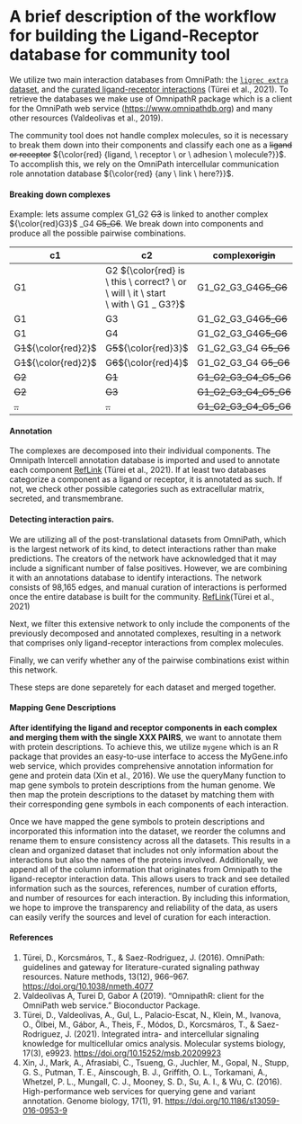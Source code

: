 A brief description of the workflow for building the Ligand-Receptor database for community tool
========

We utilize two main interaction databases from OmniPath: the [`ligrec extra` dataset](https://r.omnipathdb.org/reference/import_ligrecextra_interactions.html), and the [curated ligand-receptor interactions](https://r.omnipathdb.org/reference/curated_ligand_receptor_interactions.html) (Türei et al., 2021). To retrieve the databases we make use of OmnipathR package which is a client for the OmniPath web service (https://www.omnipathdb.org) and many other resources (Valdeolivas et al., 2019).

The community tool does not handle complex molecules, so it is necessary to break them down into their components and classify each one as a ~~ligand 
or receptor~~ ${\color{red} {ligand, \ receptor \ or \ adhesion \ molecule?}}$. To accomplish this, we rely on the OmniPath intercellular communication role annotation database ${\color{red} {any \ link \ here?}}$.

#### Breaking down complexes

Example: lets assume complex G1_G2 ~~G3~~ is linked to another complex ${\color{red}G3}$ _G4 ~~G5_G6~~. We break down into components and produce all the possible pairwise combinations.

| c1 | c2 | complex~~origin~~    |
|----|----|-------------------|
| G1 | G2 ${\color{red} is \ this \ correct? \ or \ will \ it \ start \ with \ G1 _ G3?}$ | G1_G2_G3_G4~~G5_G6~~ |
| G1 | G3 | G1_G2_G3_G4~~G5_G6~~ |
| G1 | G4 | G1_G2_G3_G4~~G5_G6~~ |
| G~~1~~${\color{red}2}$ | G~~5~~${\color{red}3}$ | G1_G2_G3_G4 ~~G5_G6~~ |
| G~~1~~${\color{red}2}$ | G~~6~~${\color{red}4}$ | G1_G2_G3_G4 ~~G5_G6~~ |
| ~~G2~~ | ~~G1~~ | ~~G1_G2_G3_G4_G5_G6~~|
| ~~G2~~ | ~~G3~~ | ~~G1_G2_G3_G4_G5_G6~~ |
| ~~..~~ | ~~..~~ | ~~G1_G2_G3_G4_G5_G6~~ |

#### Annotation

The complexes are decomposed into their individual components. The Omnipath Intercell annotation database is imported and used to annotate each component
[RefLink](https://r.omnipathdb.org/reference/import_omnipath_intercell.html) (Türei et al., 2021). 
If at least two databases categorize a component as a ligand or receptor, it is annotated as such. If not, we check other possible categories such as 
extracellular matrix, secreted, and transmembrane. 


#### Detecting interaction pairs. 

We are utilizing all of the post-translational datasets from OmniPath, which is the largest network of its kind, to detect interactions rather than 
make predictions. The creators of the network have acknowledged that it may include a significant number of false positives. 
However, we are combining it with an annotations database to identify interactions. The network consists of 98,165 edges, and 
manual curation of interactions is performed once the entire database is built for the community. [RefLink](https://r.omnipathdb.org/reference/import_post_translational_interactions.html)(Türei et al., 2021)

Next, we filter this extensive network to only include the components of the previously decomposed and annotated complexes, 
resulting in a network that comprises only ligand-receptor interactions from complex molecules.

Finally, we can verify whether any of the pairwise combinations exist within this network.

These steps are done separetely for each dataset and merged together. 

#### Mapping Gene Descriptions

**After identifying the ligand and receptor components in each complex and merging them with the single XXX PAIRS**, we want to annotate them with protein descriptions. To achieve this, we utilize `mygene` which is an R package that provides an easy-to-use interface to access the MyGene.info web service, which provides comprehensive annotation information for gene and protein data (Xin et al., 2016). We use the queryMany function to map gene symbols to protein descriptions from the human genome. We then map the protein descriptions to the dataset by matching them with their corresponding gene symbols in each components of each interaction.

Once we have mapped the gene symbols to protein descriptions and incorporated this information into the dataset, we reorder the columns and rename them to ensure consistency across all the datasets. This results in a clean and organized dataset that includes not only information about the interactions but  also the names of the proteins involved. Additionally, we append all of the column information that originates from Omnipath to the ligand-receptor 
interaction data. This allows users to track and see detailed information such as the sources, references, number of curation efforts, 
and number of resources for each interaction. By including this information, we hope to improve the transparency and reliability of the data, 
as users can easily verify the sources and level of curation for each interaction.

#### References
1. Türei, D., Korcsmáros, T., & Saez-Rodriguez, J. (2016). OmniPath: guidelines and gateway for literature-curated signaling pathway resources. Nature methods, 13(12), 966–967. https://doi.org/10.1038/nmeth.4077
2. Valdeolivas A, Turei D, Gabor A (2019). “OmnipathR: client for the OmniPath web service.” Bioconductor Package.
3. Türei, D., Valdeolivas, A., Gul, L., Palacio-Escat, N., Klein, M., Ivanova, O., Ölbei, M., Gábor, A., Theis, F., Módos, D., Korcsmáros, T., & Saez-Rodriguez, J. (2021). Integrated intra- and intercellular signaling knowledge for multicellular omics analysis. Molecular systems biology, 17(3), e9923. https://doi.org/10.15252/msb.20209923
4. Xin, J., Mark, A., Afrasiabi, C., Tsueng, G., Juchler, M., Gopal, N., Stupp, G. S., Putman, T. E., Ainscough, B. J., Griffith, O. L., Torkamani, A., Whetzel, P. L., Mungall, C. J., Mooney, S. D., Su, A. I., & Wu, C. (2016). High-performance web services for querying gene and variant annotation. Genome biology, 17(1), 91. https://doi.org/10.1186/s13059-016-0953-9
